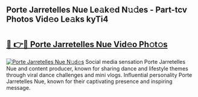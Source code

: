 ## Porte Jarretelles Nue Le𝚊k𝚎d N𝚞𝚍es - Part-tcv Photos Vid𝚎o Le𝚊ks kyTi4

# <h2><a href="http://fb6p4c.evod.top/?m=Porte+Jarretelles+Nue">🔗 👉🔴 Porte Jarretelles Nue Vid𝚎o Ph𝚘t𝚘s</a></h2>

[![Porte Jarretelles Nue N𝚞d𝚎s](https://i.imgur.com/8V9OHl7.gif)](http://fb6p4c.evod.top/?m=Porte+Jarretelles+Nue)
Social media sensation Porte Jarretelles Nue and content producer, known for sharing dance and lifestyle themes through viral dance challenges and mini vlogs. Influential personality Porte Jarretelles Nue, known for their captivating presence and inspiring message. 

